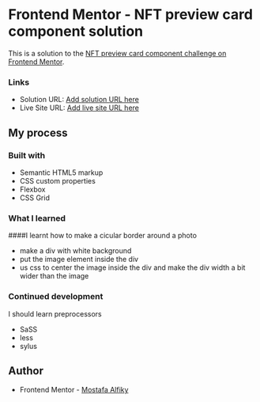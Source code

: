# Frontend Mentor - NFT preview card component solution

This is a solution to the [NFT preview card component challenge on Frontend Mentor](https://www.frontendmentor.io/challenges/nft-preview-card-component-SbdUL_w0U).

### Links

- Solution URL: [Add solution URL here](https://your-solution-url.com)
- Live Site URL: [Add live site URL here](https://your-live-site-url.com)

## My process

### Built with

- Semantic HTML5 markup
- CSS custom properties
- Flexbox
- CSS Grid

### What I learned

####I learnt how to make a cicular border around a photo
- make a div with white background 
- put the image element inside the div 
- us css to center the image inside the div and make the div width a bit wider than the image


### Continued development
 I should learn preprocessors 
 - SaSS 
 - less
 - sylus

## Author

- Frontend Mentor - [Mostafa Alfiky](https://www.frontendmentor.io/profile/Mostafa-Alfiky)
